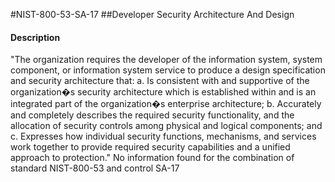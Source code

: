 #NIST-800-53-SA-17
##Developer Security Architecture And Design
#### Description
"The organization requires the developer of the information system, system component, or information system service to produce a design specification and security architecture that:
  a.  Is consistent with and supportive of the organization�s security architecture which is established within and is an integrated part of the organization�s enterprise architecture;
  b.  Accurately and completely describes the required security functionality, and the allocation of security controls among physical and logical components; and
  c.  Expresses how individual security functions, mechanisms, and services work together to provide required security capabilities and a unified approach to protection."
No information found for the combination of standard NIST-800-53 and control SA-17
